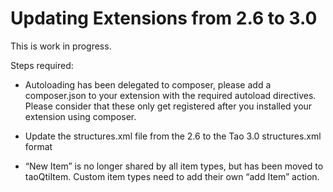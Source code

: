 <!--
created_at: '2014-08-19 14:29:10'
updated_at: '2015-04-13 13:32:00'
authors:
    - 'Joel Bout'
tags:
    - 'TAO 2.6'
    - 'TAO 3.0'
-->

Updating Extensions from 2.6 to 3.0
===================================

This is work in progress.

Steps required:

-   Autoloading has been delegated to composer, please add a composer.json to your extension with the required autoload directives. Please consider that these only get registered after you installed your extension using composer.



-   Update the structures.xml file from the 2.6 to the Tao 3.0 structures.xml format



-   “New Item” is no longer shared by all item types, but has been moved to taoQtiItem. Custom item types need to add their own “add Item” action.


